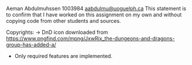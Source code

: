 Aeman Abdulmuhssen
1003984
aabdulmu@uoguelph.ca
This statement is to confirm that I have worked on this assignment on my own and without copying code from other students and sources.

Copyrights:
  -> DnD icon downloaded from https://www.pngfind.com/mpng/JxwRix_the-dungeons-and-dragons-group-has-added-a/

* Only required features are implemented.